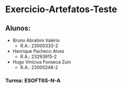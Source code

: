 # Exercicio-Artefatos-Teste

## Alunos:
* Bruno Abrahim Valério  
  * R.A.: 23000333-2
* Henrique Pacheco Alves  
  * R.A.: 23293915-2
* Hugo Vinícius Fonseca Zuin  
  * R.A.: 23000248-2

### Turma: ESOFT6S-N-A
